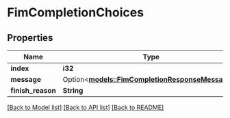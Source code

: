 # FimCompletionChoices

## Properties

Name | Type | Description | Notes
------------ | ------------- | ------------- | -------------
**index** | **i32** |  | 
**message** | Option<[**models::FimCompletionResponseMessages**](FimCompletionResponseMessages.md)> |  | [optional]
**finish_reason** | **String** |  | 

[[Back to Model list]](../README.md#documentation-for-models) [[Back to API list]](../README.md#documentation-for-api-endpoints) [[Back to README]](../README.md)


